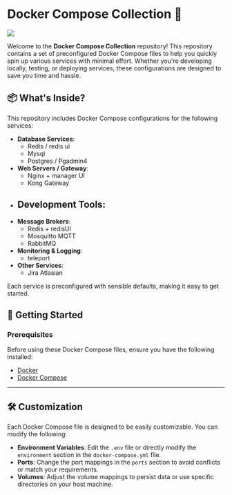 # Docker Compose Collection 🐳
<img src="./docs/docker.avif">

Welcome to the **Docker Compose Collection** repository! This repository contains a set of preconfigured Docker Compose files to help you quickly spin up various services with minimal effort. Whether you're developing locally, testing, or deploying services, these configurations are designed to save you time and hassle.


## 📦 **What's Inside?**

This repository includes Docker Compose configurations for the following services:

- **Database Services**:
  - Redis / redis ui
  - Mysql
  - Postgres / Pgadmin4 
- **Web Servers / Gateway**:
  - Nginx + manager UI
  - Kong Gateway
- **Development Tools**:
    -   
- **Message Brokers**:
  - Redis + redisUI
  - Mosquitto MQTT
  - RabbitMQ
- **Monitoring & Logging**:
  - teleport
- **Other Services**:
  - Jira Atlasian

Each service is preconfigured with sensible defaults, making it easy to get started.


## 🚀 **Getting Started**

### Prerequisites

Before using these Docker Compose files, ensure you have the following installed:

- [Docker](https://docs.docker.com/get-docker/)
- [Docker Compose](https://docs.docker.com/compose/install/)

---


## 🛠 **Customization**

Each Docker Compose file is designed to be easily customizable. You can modify the following:

- **Environment Variables**: Edit the `.env` file or directly modify the `environment` section in the `docker-compose.yml` file.
- **Ports**: Change the port mappings in the `ports` section to avoid conflicts or match your requirements.
- **Volumes**: Adjust the volume mappings to persist data or use specific directories on your host machine.

